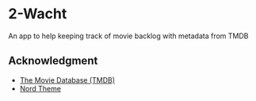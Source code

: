 2-Wacht
======================================
An app to help keeping track of movie backlog with metadata from TMDB

## Acknowledgment
- [The Movie Database (TMDB)](https://www.themoviedb.org)
- [Nord Theme](https://www.nordtheme.com)
